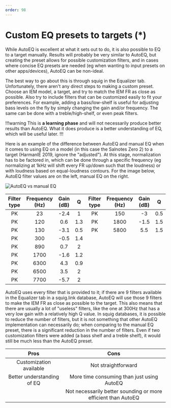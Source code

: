 ```yaml
---
order: 98
---
```

# Custom EQ presets to targets (\*)
While AutoEQ is excellent at what it sets out to do, it is also possible to EQ to a target manually. Results will probably be very similar to AutoEQ, but creating the preset allows for possible customization filters, and in cases where concise EQ presets are needed (eg when wanting to input presets on other apps/devices), AutoEQ can be non-ideal.

The best way to go about this is through squig in the Equalizer tab. Unfortunately, there aren't any direct steps to making a custom preset. Choose an IEM model, a target, and try to match the IEM FR as close as possible. Also try to include filters that can be customized easily to fit your preferences. For example, adding a bass/low-shelf is useful for adjusting bass levels on the fly by simply changing the gain and/or frequency. The same can be done with a treble/high-shelf, or even peak filters.

!!!warning
This is **a learning phase** and will not necessarily produce better results than AutoEQ. What it does produce is a better understanding of EQ, which will be useful later.
!!!

Here is an example of the difference between AutoEQ and manual EQ when it comes to using EQ on a model (in this case the Salnotes Zero 2) to a target (HarmanIE 2019, ignore the "adjusted"). At this stage, normalization has to be factored in, which can be done through a specific frequency (eg normalizing at 1kHz will shift every FR up/down such that the loudness) or with loudness based on equal-loudness contours. For the image below, AutoEQ filter values are on the left, manual EQ on the right. 
 
![AutoEQ vs manual EQ](https://i.postimg.cc/NMp0VHHW/Zero2.png)

Filter type | Frequency (Hz) | Gain (dB) | Q | Filter type | Frequency (Hz) | Gain (dB) | Q |
:-:|:-:|:-:|:-:|:-:|:-:|:-:|:-:|
 PK | 23 | -2.4 | 1 | PK | 150 | -3 | 0.5 | 
 PK | 120 | 0.6 | 1.3 | PK | 1800 | -1.5 | 1.5 | 
 PK | 130 | -3.1 | 0.5 | PK | 5800 | 5.5 | 1.5 |
 PK | 300 | -0.5 | 1.4 |  | |  | |
 PK | 890 | 0.7 | 2 |  |  |  |  | 
 PK | 1700 | -1.6 | 1.2 |  |  |  |  |
 PK | 6300 | 4.3 | 0.9 |  |  |  |  | 
 PK | 6500 |  3.5 | 2 |  |  |  | |
 PK | 7700 | -5.7 | 2 |  |  |  | |

AutoEQ uses every filter that is provided to it; if there are 9 filters available in the Equalizer tab in a squig.link database, AutoEQ will use those 9 filters to make the IEM FR as close as possible to the target. This also means that there are usually a lot of "useless" filters, like the one at 300Hz that has a very low gain with a relatively high Q value. In squig databases, it is possible to reduce the number of filters, but it is not something that other AutoEQ implementation can necessarily do; when comparing to the manual EQ preset, there is a significant reduction in the number of filters. Even if two customization filters were added (a bass shelf and a treble shelf), it would still be much less than the AutoEQ preset.



Pros | Cons | 
:-:|:-:|
Customization available | Not straightforward |
Better understanding of EQ | More time consuming than just using AutoEQ |
| | Not necessarily better sounding or more efficient than AutoEQ |
